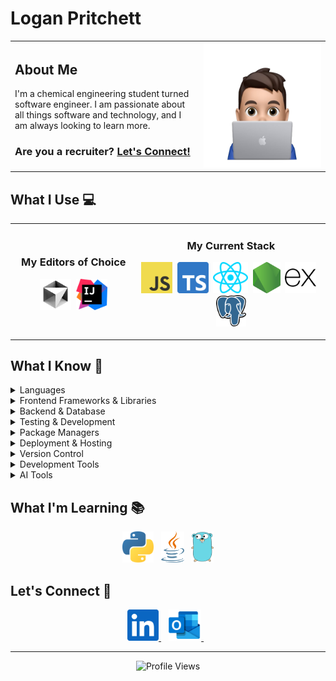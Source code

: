 # Logan Pritchett

<table border="0">
  <tr>
    <td width="60%">
      <h2>About Me</h2>
      <p>I'm a chemical engineering student turned software engineer. I am passionate about all things software and technology, and I am always looking to learn more.</p>
      <h3>Are you a recruiter? <a href="#connect">Let's Connect!</a></h3>
    </td>
    <td width="40%" align="center">
      <img src="./images/logan.png" height="200" alt="Logan Pritchett" />
    </td>
  </tr>
</table>

## What I Use 💻

<table border="0">
  <tr>
    <td width="40%" align="center">
      <h3>My Editors of Choice</h3>
      <p>
        <img src="./images/cursor.svg" height="50" alt="Cursor" />&nbsp;
        <img src="./images/intellij.svg" height="50" alt="Intellij" />
      </p>
    </td>
    <td width="60%" align="center">
      <h3>My Current Stack</h3>
      <p>
        <img src="./images/javascript.svg" height="50" alt="JavaScript" />&nbsp;
        <img src="./images/typescript.svg" height="50" alt="TypeScript" />&nbsp;
        <img src="./images/react.svg" height="50" alt="React" />&nbsp;
        <img src="./images/nodejs.svg" height="50" alt="Node.js" />&nbsp;
        <picture>
          <source media="(prefers-color-scheme: dark)" srcset="./images/express/dark.svg" height="50" />
          <source media="(prefers-color-scheme: light)" srcset="./images/express/light.svg" height="50" />
          <img src="./images/express/light.svg" height="50" alt="Express.js" />
        </picture>&nbsp;
        <img src="./images/postgresql.svg" height="50" alt="PostgreSQL" />
      </p>
    </td>
  </tr>
</table>

## What I Know 🧠

<details>
<summary>Languages</summary>
<p align="center">
  <img src="./images/javascript.svg" height="50" alt="JavaScript" />&nbsp;
  <img src="./images/typescript.svg" height="50" alt="TypeScript" />&nbsp;
  <img src="./images/html5.svg" height="50" alt="HTML" />&nbsp;
  <img src="./images/css.svg" height="50" alt="CSS" />
</p>
</details>

<details>
<summary>Frontend Frameworks & Libraries</summary>
<p align="center">
  <img src="./images/react.svg" height="50" alt="React" />&nbsp;
  <img src="./images/nextjs.svg" height="50" alt="Next.js" />&nbsp;
  <img src="./images/bootstrap.svg" height="50" alt="Bootstrap" />&nbsp;
  <img src="./images/sass.svg" height="50" alt="SASS" />
</p>
</details>

<details>
<summary>Backend & Database</summary>
<p align="center">
  <img src="./images/nodejs.svg" height="50" alt="Node.js" />&nbsp;
  <picture>
    <source media="(prefers-color-scheme: dark)" srcset="./images/express/dark.svg" height="50" />
    <source media="(prefers-color-scheme: light)" srcset="./images/express/light.svg" height="50" />
    <img src="./images/express/light.svg" height="50" alt="Express" />
  </picture>&nbsp;
  <img src="./images/postgresql.svg" height="50" alt="PostgreSQL" />&nbsp;
  <img src="./images/knex.svg" height="50" alt="Knex" />
</p>
</details>

<details>
<summary>Testing & Development</summary>
<p align="center">
  <img src="./images/jest.svg" height="50" alt="Jest" />&nbsp;
  <img src="./images/mocha.svg" height="50" alt="Mocha" />&nbsp;
  <img src="./images/chai.svg" height="50" alt="Chai" />
</p>
</details>

<details>
<summary>Package Managers</summary>
<p align="center">
  <img src="./images/npm.svg" height="50" alt="NPM" />&nbsp;
  <picture>
    <source media="(prefers-color-scheme: dark)" srcset="./images/pnpm/dark.svg" height="50" />
    <source media="(prefers-color-scheme: light)" srcset="./images/pnpm/light.svg" height="50" />
    <img src="./images/pnpm/light.svg" height="50" alt="PNPM" />
  </picture>&nbsp;
  <img src="./images/bun.svg" height="50" alt="Bun" />
</p>
</details>

<!-- Deployment & Hosting -->
<details>
<summary>Deployment & Hosting</summary>
<p align="center">
  <picture>
    <source media="(prefers-color-scheme: dark)" srcset="./images/vercel/dark.svg" height="50" />
    <source media="(prefers-color-scheme: light)" srcset="./images/vercel/light.svg" height="50" />
    <img src="./images/vercel/light.svg" height="50" alt="Vercel" />
  </picture>&nbsp;
  <picture>
    <source media="(prefers-color-scheme: dark)" srcset="./images/render/dark.svg" height="50" />
    <source media="(prefers-color-scheme: light)" srcset="./images/render/light.svg" height="50" />
    <img src="./images/render/light.svg" height="50" alt="Render" />
  </picture>&nbsp;
  <img src="./images/supabase.svg" height="50" alt="Supabase" />&nbsp;
  <img src="./images/aiven.png" height="50" alt="Aiven" />
</p>
</details>

<!-- Version Control -->
<details>
<summary>Version Control</summary>
<p align="center">
  <img src="./images/git.svg" height="50" alt="Git" />&nbsp;
  <picture>
    <source media="(prefers-color-scheme: dark)" srcset="./images/github/dark.svg" height="50" />
    <source media="(prefers-color-scheme: light)" srcset="./images/github/light.svg" height="50" />
    <img src="./images/github/light.svg" height="50" alt="GitHub" />
  </picture>
</p>
</details>

<!-- Development Tools -->
<details>
<summary>Development Tools</summary>
<p align="center">
  <img src="./images/postman.svg" height="50" alt="Postman" />&nbsp;
  <img src="./images/docker.svg" height="50" alt="Docker" />
</p>
</details>

<details>
<summary>AI Tools</summary>
<p align="center">
  <img src="./images/claude.svg" height="50" alt="Claude" />&nbsp;
  <picture>
    <source media="(prefers-color-scheme: dark)" srcset="./images/chatgpt/dark.svg" height="50" />
    <source media="(prefers-color-scheme: light)" srcset="./images/chatgpt/light.svg" height="50" />
    <img src="./images/chatgpt/light.svg" height="50" alt="ChatGPT" />
  </picture>&nbsp;
  <img src="./images/gemini.svg" height="50" alt="Gemini" />&nbsp;
  <img src="./images/perplexity.svg" height="50" alt="Perplexity" />&nbsp;
  <picture>
    <source media="(prefers-color-scheme: dark)" srcset="./images/ollama/dark.svg" height="50" />
    <source media="(prefers-color-scheme: light)" srcset="./images/ollama/light.svg" height="50" />
    <img src="./images/ollama/light.svg" height="50" alt="Ollama" />
  </picture>&nbsp;
  <picture>
    <source media="(prefers-color-scheme: dark)" srcset="./images/v0/dark.svg" height="50" />
    <source media="(prefers-color-scheme: light)" srcset="./images/v0/light.svg" height="50" />
    <img src="./images/v0/light.svg" height="50" alt="V0" />
  </picture>&nbsp;
  <picture>
    <source media="(prefers-color-scheme: dark)" srcset="./images/bolt/dark.svg" height="50" />
    <source media="(prefers-color-scheme: light)" srcset="./images/bolt/light.svg" height="50" />
    <img src="./images/bolt/light.svg" height="50" alt="Bolt" />
  </picture>
</p>
</details>

## What I'm Learning 📚

<p align="center">
  <img src="./images/python.svg" height="50" alt="Python" />&nbsp;&nbsp;
  <img src="./images/java.svg" height="50" alt="Java" />&nbsp;&nbsp;
  <img src="./images/go.svg" height="50" alt="Go" />
</p>

<h2 id="connect">Let's Connect 🤝</h2>

<p align="center">
  <a href="https://www.linkedin.com/in/logan-pritchett">
    <img src="./images/linkedin.svg" height="50" alt="LinkedIn" />
  </a>&nbsp;&nbsp;
  <a href="mailto:contact@loganpritchett.me">
    <img src="./images/outlook.svg" height="50" alt="Email" />
  </a>&nbsp;&nbsp;
</p>

---

<p align="center">
  <img src="https://komarev.com/ghpvc/?username=loganprit&style=for-the-badge&color=blue&label=VISITORS&abbreviated=true" alt="Profile Views" />
</p>
